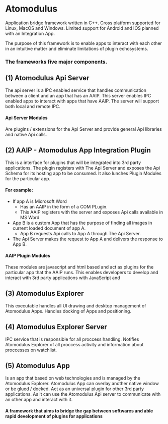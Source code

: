 # Atomodulus
Application bridge framework written in C++.
Cross platform supported for Linux, MacOS and Windows.
Limited support for Android and IOS planned with an Integration App.

The purpose of this framework is to enable apps to interact with each other in an intuitive matter and eliminate limitations of plugin echosystems.

### The frameworks five major components.

## (1) Atomodulus Api Server
The api server is a IPC enabled service that handles communication between a client and an app that has an AAIP.
This server enables IPC enabled apps to interact with apps that have AAIP.
The server will support both local and remote IPC.

#### Api Server Modules
Are plugins / extensions for the Api Server and provide general Api libraries and native Api calls. 


## (2) AAIP - Atomodulus App Integration Plugin
This is a interface for plugins that will be integrated into 3rd party applications.
The plugin registers with The Api Server and exposes the Api Schema for its hosting app to be consumed.
It also lunches Plugin Modules for the particular app.

#### For example:
- If app A is Microsoft Word
  - Has an AAIP in the form of a COM PLugin.
  - This AAIP registers with the server and exposes Api calls available in MS Word 
- App B is a custom App that has the purpose of finding all images in current loaded document of app A.
  - App B requests Api calls to App A through The Api Server.
- The Api Server makes the request to App A and delivers the response to App B.

#### AAIP Plugin Modules
These modules are javascript and html based and act as plugins for the particular app that the AAIP runs.
This enables developers to develop and interact with 3rd party applications with JavaScript and 


## (3) Atomodulus Explorer
This executable handles all UI drawing and desktop management of Atomodulus Apps.
Handles docking of Apps and positioning.


## (4) Atomodulus Explorer Server
IPC service that is responsible for all proccess handling.
Notifies Atomodulus Explorer of all proccess activity and information about proccesses on watchlist.


## (5) Atomodulus App
Is an app that based on web technologies and is managed by the Atomodulus Explorer.
Atomodulus App can overlay another native window or be glued / docked.
Act as an universal plugin for other 3rd party applications. As it can use the Atomodulus Api server
to communicate with an other app and interact with it.


#### A framework that aims to bridge the gap between softwares and able rapid development of plugins for applications
